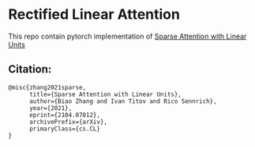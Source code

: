 # Rectified Linear Attention
This repo contain pytorch implementation of [Sparse Attention with Linear Units](https://arxiv.org/abs/2104.07012)

## Citation:
```
@misc{zhang2021sparse,
      title={Sparse Attention with Linear Units}, 
      author={Biao Zhang and Ivan Titov and Rico Sennrich},
      year={2021},
      eprint={2104.07012},
      archivePrefix={arXiv},
      primaryClass={cs.CL}
}
```
